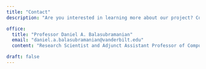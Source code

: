 ```yaml
---
title: "Contact"
description: "Are you interested in learning more about our project? Collaborating? Please feel free to get in touch!"

office:
  title: "Professor Daniel A. Balasubramanian"
  email: "daniel.a.balasubramanian@vanderbilt.edu"
  content: "Research Scientist and Adjunct Assistant Professor of Computer Science at Vanderbilt University"

draft: false
---
```

